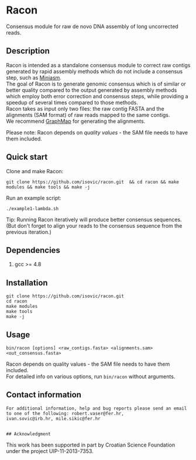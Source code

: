 # Racon
Consensus module for raw de novo DNA assembly of long uncorrected reads.  

## Description
Racon is intended as a standalone consensus module to correct raw contigs generated by rapid assembly methods which do not include a consensus step, such as [Miniasm](https://github.com/lh3/miniasm).  
The goal of Racon is to generate genomic consensus which is of similar or better quality compared to the output generated by assembly methods which employ both error correction and consensus steps, while providing a speedup of several times compared to those methods.  
Racon takes as input only two files: the raw contig FASTA and the alignments (SAM format) of raw reads mapped to the same contigs.  
We recommend [GraphMap](https://github.com/isovic/graphmap) for generating the alignments.  

Please note: Racon depends on *quality values* - the SAM file needs to have them included.  

## Quick start
Clone and make Racon:
```  
git clone https://github.com/isovic/racon.git  && cd racon && make modules && make tools && make -j  
```
Run an example script:  
```  
./example1-lambda.sh  
```  
Tip: Running Racon iteratively will produce better consensus sequences. (But don't forget to align your reads to the consensus sequence from the previous iteration.)  

## Dependencies
1. gcc >= 4.8  

## Installation
```  
git clone https://github.com/isovic/racon.git  
cd racon  
make modules  
make tools  
make -j  
```  

## Usage
```  
bin/racon [options] <raw_contigs.fasta> <alignments.sam> <out_consensus.fasta>  
```  
Racon depends on quality values - the SAM file needs to have them included.  
For detailed info on various options, run ```bin/racon``` without arguments.  

## Contact information
```
For additional information, help and bug reports please send an email to one of the following: robert.vaser@fer.hr,
ivan.sovic@irb.hr, mile.sikic@fer.hr


## Acknowledgment
```
This work has been supported in part by Croatian Science Foundation under the project UIP-11-2013-7353.
